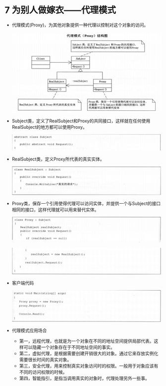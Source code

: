 # 7 为别人做嫁衣——代理模式
- 代理模式(Proxy)，为其他对象提供一种代理以控制对这个对象的访问。

  ![dp](/assets/dp.png)

- Subject类，定义了RealSubject和Proxy的共同接口，这样就在任何使用RealSubject的地方都可以使用Proxy。

  ![dp7-5subject](/assets/dp7-5subject.png)

- RealSubject类，定义Proxy所代表的真实实体。

  ![dp7-5realsubject](/assets/dp7-5realsubject.png)

- Proxy类，保存一个引用使得代理可以访问实体，并提供一个与Subject的接口相同的接口，这样代理就可以用来替代实体。

  ![dp7-5proxy](/assets/dp7-5proxy.png)

  ![dp7-5proxy2](/assets/dp7-5proxy2.png)

- 客户端代码

  ![dp7-5client](/assets/dp7-5client.png)

- 代理模式应用场合
  - 第一，远程代理，也就是为一个对象在不同的地址空间提供局部代表。这样可以隐藏一个对象存在于不同地址空间的事实。
  - 第二，虚拟代理，是根据需要创建开销很大的对象。通过它来存放实例化需要很长时间的真实对象。
  - 第三，安全代理，用来控制真实对象访问时的权限。一般用于对象应该有不同的访问权限的时候。
  - 第四，智能指引，是指当调用真实的对象时，代理处理另外一些事。
